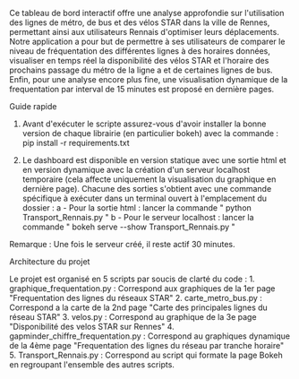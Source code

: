 Ce tableau de bord interactif offre une analyse approfondie sur l'utilisation des lignes de métro, de bus et des vélos STAR dans la ville de Rennes, permettant ainsi aux utilisateurs Rennais d'optimiser leurs déplacements. Notre application a pour but de permettre à ses utilisateurs de comparer le niveau de fréquentation des différentes lignes à des horaires données, visualiser en temps réel la disponibilité des vélos STAR et l'horaire des prochains passage du métro de la ligne a et de certaines lignes de bus. Enfin, pour une analyse encore plus fine, une visualisation dynamique de la frequentation par interval de 15 minutes est proposé en dernière pages.


Guide rapide

1. Avant d'exécuter le scripte assurez-vous d'avoir installer la bonne version de chaque librairie (en particulier bokeh) avec la commande : pip install -r requirements.txt

2. Le dashboard est disponible en version statique avec une sortie html et en version dynamique avec la création d'un serveur localhost temporaire (cela affecte uniquement la visualisation du graphique en dernière page). Chacune des sorties s'obtient avec une commande spécifique à exécuter dans un terminal ouvert à l'emplacement du dossier : 
    a - Pour la sortie html : lancer la commande " python Transport_Rennais.py "
    b - Pour le serveur localhost : lancer la commande " bokeh serve --show Transport_Rennais.py "

Remarque : Une fois le serveur créé, il reste actif 30 minutes.


Architecture du projet

Le projet est organisé en 5 scripts par soucis de clarté du code : 
    1. graphique_frequentation.py : Correspond aux graphiques de la 1er page "Frequentation des lignes du réseaux STAR" 
    2. carte_metro_bus.py : Correspond a la carte de la 2nd page "Carte des principales lignes du réseau STAR" 
    3. velos.py : Correspond au graphique de la 3e page "Disponibilité des velos STAR sur Rennes" 
    4. gapminder_chiffre_frequentation.py : Correspond au graphiques dynamique de la 4ème page "Frequentation des lignes du réseau par tranche horaire" 
    5. Transport_Rennais.py : Correspond au script qui formate la page Bokeh en regroupant l'ensemble des autres scripts.
